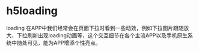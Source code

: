 # h5loading
loading
在APP中我们经常会在页面下拉时看到一些动效，例如下拉图片跟随放大、下拉刷新出现loading动画等，这个交互细节在各个主流APP以及手机原生系统中随处可见，能为APP增添个性亮点。

